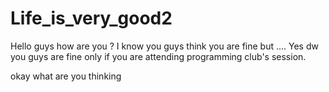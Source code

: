 # Life_is_very_good2

Hello guys how are you ?
I know you guys think you are fine but ....
Yes dw you guys are fine only if you are attending programming club's session.

okay what are you thinking